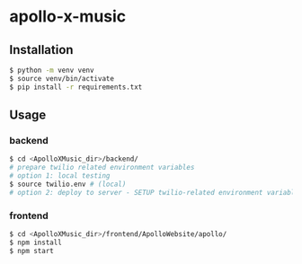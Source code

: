 # apollo-x-music

## Installation

```bash
$ python -m venv venv
$ source venv/bin/activate
$ pip install -r requirements.txt
```

## Usage

### backend

```bash
$ cd <ApolloXMusic_dir>/backend/
# prepare twilio related environment variables
# option 1: local testing
$ source twilio.env # (local)
# option 2: deploy to server - SETUP twilio-related environment variables -- SENDGRID_API_KEY & TWILIO_AUTH_TOKEN from sendgrid and twilio account, respectively. And add them to the server's environment variables.
```

### frontend

```bash
$ cd <ApolloXMusic_dir>/frontend/ApolloWebsite/apollo/
$ npm install
$ npm start
```
